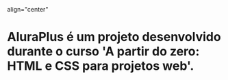 <div> align="center"
<h1>AluraPlus é um projeto desenvolvido durante o curso 'A partir do zero: HTML e CSS para projetos web'.</h1>
<img src="img/img-site-aluraplus.png" width="0px">
</div>
 
